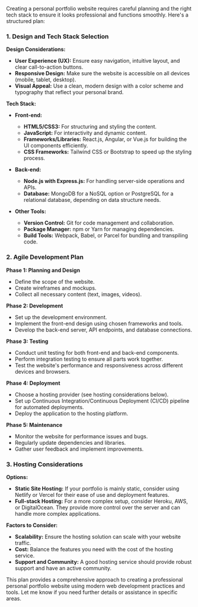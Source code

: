 Creating a personal portfolio website requires careful planning and the right tech stack to ensure it looks professional and functions smoothly. Here's a structured plan:

### 1. **Design and Tech Stack Selection**

**Design Considerations:**
- **User Experience (UX):** Ensure easy navigation, intuitive layout, and clear call-to-action buttons.
- **Responsive Design:** Make sure the website is accessible on all devices (mobile, tablet, desktop).
- **Visual Appeal:** Use a clean, modern design with a color scheme and typography that reflect your personal brand.

**Tech Stack:**
- **Front-end:**
  - **HTML5/CSS3:** For structuring and styling the content.
  - **JavaScript:** For interactivity and dynamic content.
  - **Frameworks/Libraries:** React.js, Angular, or Vue.js for building the UI components efficiently.
  - **CSS Frameworks:** Tailwind CSS or Bootstrap to speed up the styling process.

- **Back-end:**
  - **Node.js with Express.js:** For handling server-side operations and APIs.
  - **Database:** MongoDB for a NoSQL option or PostgreSQL for a relational database, depending on data structure needs.

- **Other Tools:**
  - **Version Control:** Git for code management and collaboration.
  - **Package Manager:** npm or Yarn for managing dependencies.
  - **Build Tools:** Webpack, Babel, or Parcel for bundling and transpiling code.

### 2. **Agile Development Plan**

**Phase 1: Planning and Design**
- Define the scope of the website.
- Create wireframes and mockups.
- Collect all necessary content (text, images, videos).

**Phase 2: Development**
- Set up the development environment.
- Implement the front-end design using chosen frameworks and tools.
- Develop the back-end server, API endpoints, and database connections.

**Phase 3: Testing**
- Conduct unit testing for both front-end and back-end components.
- Perform integration testing to ensure all parts work together.
- Test the website's performance and responsiveness across different devices and browsers.

**Phase 4: Deployment**
- Choose a hosting provider (see hosting considerations below).
- Set up Continuous Integration/Continuous Deployment (CI/CD) pipeline for automated deployments.
- Deploy the application to the hosting platform.

**Phase 5: Maintenance**
- Monitor the website for performance issues and bugs.
- Regularly update dependencies and libraries.
- Gather user feedback and implement improvements.

### 3. **Hosting Considerations**

**Options:**
- **Static Site Hosting:** If your portfolio is mainly static, consider using Netlify or Vercel for their ease of use and deployment features.
- **Full-stack Hosting:** For a more complex setup, consider Heroku, AWS, or DigitalOcean. They provide more control over the server and can handle more complex applications.

**Factors to Consider:**
- **Scalability:** Ensure the hosting solution can scale with your website traffic.
- **Cost:** Balance the features you need with the cost of the hosting service.
- **Support and Community:** A good hosting service should provide robust support and have an active community.

This plan provides a comprehensive approach to creating a professional personal portfolio website using modern web development practices and tools. Let me know if you need further details or assistance in specific areas.